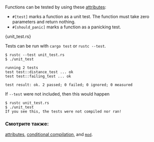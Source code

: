 Functions can be tested by using these [attributes][attributes]:

* `#[test]` marks a function as a unit test. The function must take zero
parameters and return nothing.
* `#[should_panic]` marks a function as a panicking test.

{unit_test.rs}

Tests can be run with `cargo test` or `rustc --test`.

```
$ rustc --test unit_test.rs
$ ./unit_test

running 2 tests
test test::distance_test ... ok
test test::failing_test ... ok

test result: ok. 2 passed; 0 failed; 0 ignored; 0 measured
```

If `--test` were not included, then this would happen

```
$ rustc unit_test.rs
$ ./unit_test
If you see this, the tests were not compiled nor ran!
```

### Смотрите также:

[attributes][attributes], [conditional compilation][cfg], and [`mod`][mod].

[attributes]: ../attribute.html
[cfg]: ../attribute/cfg.html
[mod]: ../mod.html
